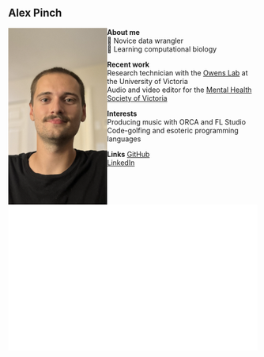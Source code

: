 ## Alex Pinch  
<img align="left" src="https://raw.githubusercontent.com/alexpinch/alexpinch.github.io/gh-pages/images/me_2.png" width=200/>  
<img align="right" src="https://raw.githubusercontent.com/alexpinch/github-stats-transparent/output/generated/languages.svg"/>  
   
**About me**  
🤠 Novice data wrangler                                        
🌿 Learning computational biology   
  
**Recent work**  
Research technician with the [Owens Lab](https://owensgl.github.io/) at the University of Victoria  
Audio and video editor for the [Mental Health Society of Victoria](https://www.mhsvictoria.org/)  
  
**Interests**  
Producing music with ORCA and FL Studio  
Code-golfing and esoteric programming languages  
  
**Links**
[GitHub](https://github.com/alexpinch)  
[LinkedIn](https://www.linkedin.com/in/alexpinch/)  
